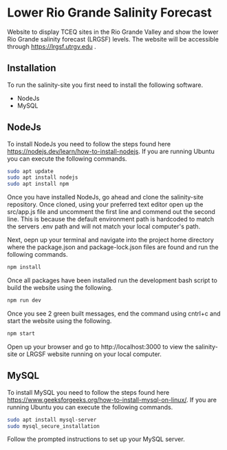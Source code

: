 # Lower Rio Grande Salinity Forecast
Website to display TCEQ sites in the Rio Grande Valley and show the lower Rio Grande salinity forecast (LRGSF) levels.
The website will be accessible through https://lrgsf.utrgv.edu .

## Installation

To run the salinity-site you first need to install the following software.
* NodeJs
* MySQL

## NodeJs

To install NodeJs you need to follow the steps found here https://nodejs.dev/learn/how-to-install-nodejs.
If you are running Ubuntu you can execute the following commands.
```bash
sudo apt update
sudo apt install nodejs
sudo apt install npm
```

Once you have installed NodeJs, go ahead and clone the salinity-site repository. Once cloned, using your preferred text editor open up the src/app.js file and uncomment the first line and commend out the second line. This is because the default environment path is hardcoded to match the servers .env path and will not match your local computer's path.

Next, oepn up your terminal and navigate into the project home directory where the package.json and package-lock.json files are found and run the following commands.
```bash
npm install
```
Once all packages have been installed run the development bash script to build the website using the following.
```bash
npm run dev
```
Once you see 2 green built messages, end the command using cntrl+c and start the website using the following.
```bash
npm start
```

Open up your browser and go to http://localhost:3000 to view the salinity-site or LRGSF website running on your local computer.

## MySQL

To install MySQL you need to follow the steps found here https://www.geeksforgeeks.org/how-to-install-mysql-on-linux/.
If you are running Ubuntu you can execute the following commands.
```bash
sudo apt install mysql-server
sudo mysql_secure_installation
```
Follow the prompted instructions to set up your MySQL server.
